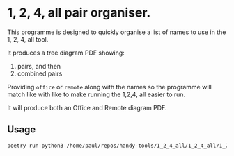 # 1, 2, 4, all pair organiser.

This programme is designed to quickly organise a list of names to use in the 1, 2, 4, all tool.

It produces a tree diagram PDF showing:

1. pairs, and then 
2. combined pairs

Providing `office` or `remote` along with the names so the programme will match like with like to make running the 
1,2,4, all easier to run.

It will produce both an Office and Remote diagram PDF. 

## Usage
```bash
poetry run python3 /home/paul/repos/handy-tools/1_2_4_all/1_2_4_all/1_2_4_all.py  "<name1>,<office/remote>" "<name2>,<office/remote>" "<name3>,<office/remote>" 
```